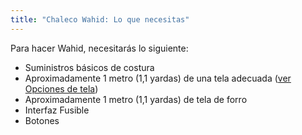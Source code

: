 ```yaml
---
title: "Chaleco Wahid: Lo que necesitas"
---
```


Para hacer Wahid, necesitarás lo siguiente:

- Suministros básicos de costura
- Aproximadamente 1 metro (1,1 yardas) de una tela adecuada ([ver Opciones de tela](/docs/designs/wahid/fabric))
- Aproximadamente 1 metro (1,1 yardas) de tela de forro
- Interfaz Fusible
- Botones
